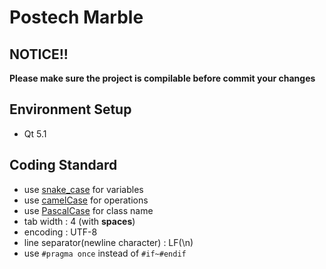 Postech Marble
==============

## NOTICE!!
**Please make sure the project is compilable before commit your changes**

Environment Setup
-----------------------------
 * Qt 5.1




Coding Standard 
-----------------------------
 * use [snake_case](http://en.wikipedia.org/wiki/Snake_case) for variables
 * use [camelCase](http://en.wikipedia.org/wiki/CamelCase) for operations 
 * use [PascalCase](http://c2.com/cgi/wiki?PascalCase) for class name
 * tab width : 4 (with **spaces**)
 * encoding : UTF-8
 * line separator(newline character) : LF(\n)
 * use `#pragma once` instead of `#if~#endif`
